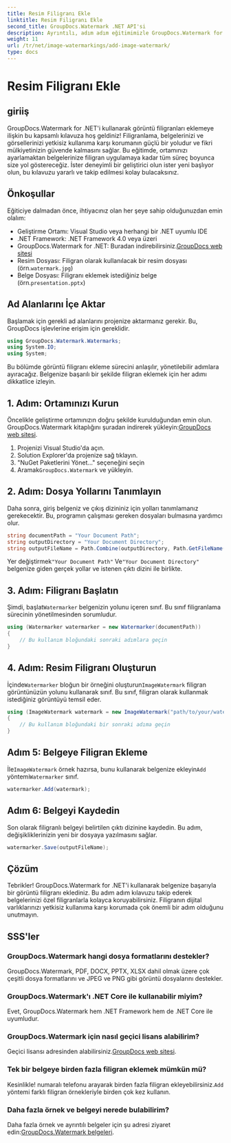 ```yaml
---
title: Resim Filigranı Ekle
linktitle: Resim Filigranı Ekle
second_title: GroupDocs.Watermark .NET API'si
description: Ayrıntılı, adım adım eğitimimizle GroupDocs.Watermark for .NET'i kullanarak belgelerinize görüntü filigranlarını nasıl ekleyeceğinizi öğrenin.
weight: 11
url: /tr/net/image-watermarkings/add-image-watermark/
type: docs
---
```

# Resim Filigranı Ekle

## giriiş
GroupDocs.Watermark for .NET'i kullanarak görüntü filigranları eklemeye ilişkin bu kapsamlı kılavuza hoş geldiniz! Filigranlama, belgelerinizi ve görsellerinizi yetkisiz kullanıma karşı korumanın güçlü bir yoludur ve fikri mülkiyetinizin güvende kalmasını sağlar. Bu eğitimde, ortamınızı ayarlamaktan belgelerinize filigran uygulamaya kadar tüm süreç boyunca size yol göstereceğiz. İster deneyimli bir geliştirici olun ister yeni başlıyor olun, bu kılavuzu yararlı ve takip edilmesi kolay bulacaksınız.
## Önkoşullar
Eğiticiye dalmadan önce, ihtiyacınız olan her şeye sahip olduğunuzdan emin olalım:
- Geliştirme Ortamı: Visual Studio veya herhangi bir .NET uyumlu IDE
- .NET Framework: .NET Framework 4.0 veya üzeri
-  GroupDocs.Watermark for .NET: Buradan indirebilirsiniz.[GroupDocs web sitesi](https://releases.groupdocs.com/Watermark/net/)
-  Resim Dosyası: Filigran olarak kullanılacak bir resim dosyası (örn.`watermark.jpg`)
- Belge Dosyası: Filigranı eklemek istediğiniz belge (örn.`presentation.pptx`)
## Ad Alanlarını İçe Aktar
Başlamak için gerekli ad alanlarını projenize aktarmanız gerekir. Bu, GroupDocs işlevlerine erişim için gereklidir.
```csharp
using GroupDocs.Watermark.Watermarks;
using System.IO;
using System;
```
Bu bölümde görüntü filigranı ekleme sürecini anlaşılır, yönetilebilir adımlara ayıracağız. Belgenize başarılı bir şekilde filigran eklemek için her adımı dikkatlice izleyin.
## 1. Adım: Ortamınızı Kurun
 Öncelikle geliştirme ortamınızın doğru şekilde kurulduğundan emin olun. GroupDocs.Watermark kitaplığını şuradan indirerek yükleyin:[GroupDocs web sitesi](https://releases.groupdocs.com/Watermark/net/).
1. Projenizi Visual Studio'da açın.
2. Solution Explorer'da projenize sağ tıklayın.
3. "NuGet Paketlerini Yönet..." seçeneğini seçin
4.  Aramak`GroupDocs.Watermark` ve yükleyin.
## 2. Adım: Dosya Yollarını Tanımlayın
Daha sonra, giriş belgeniz ve çıkış dizininiz için yolları tanımlamanız gerekecektir. Bu, programın çalışması gereken dosyaları bulmasına yardımcı olur.
```csharp
string documentPath = "Your Document Path";
string outputDirectory = "Your Document Directory";
string outputFileName = Path.Combine(outputDirectory, Path.GetFileName(documentPath));
```
 Yer değiştirmek`"Your Document Path"` Ve`"Your Document Directory"` belgenize giden gerçek yollar ve istenen çıktı dizini ile birlikte.
## 3. Adım: Filigranı Başlatın
Şimdi, başlat`Watermarker` belgenizin yolunu içeren sınıf. Bu sınıf filigranlama sürecinin yönetilmesinden sorumludur.
```csharp
using (Watermarker watermarker = new Watermarker(documentPath))
{
    // Bu kullanım bloğundaki sonraki adımlara geçin
}
```
## 4. Adım: Resim Filigranı Oluşturun
 İçinde`Watermarker` bloğun bir örneğini oluşturun`ImageWatermark` filigran görüntünüzün yolunu kullanarak sınıf. Bu sınıf, filigran olarak kullanmak istediğiniz görüntüyü temsil eder.
```csharp
using (ImageWatermark watermark = new ImageWatermark("path/to/your/watermark.jpg"))
{
    // Bu kullanım bloğundaki bir sonraki adıma geçin
}
```
## Adım 5: Belgeye Filigran Ekleme
 İle`ImageWatermark` örnek hazırsa, bunu kullanarak belgenize ekleyin`Add` yöntemi`Watermarker` sınıf.
```csharp
watermarker.Add(watermark);
```
## Adım 6: Belgeyi Kaydedin
Son olarak filigranlı belgeyi belirtilen çıktı dizinine kaydedin. Bu adım, değişikliklerinizin yeni bir dosyaya yazılmasını sağlar.
```csharp
watermarker.Save(outputFileName);
```
## Çözüm
Tebrikler! GroupDocs.Watermark for .NET'i kullanarak belgenize başarıyla bir görüntü filigranı eklediniz. Bu adım adım kılavuzu takip ederek belgelerinizi özel filigranlarla kolayca koruyabilirsiniz. Filigranın dijital varlıklarınızı yetkisiz kullanıma karşı korumada çok önemli bir adım olduğunu unutmayın.

## SSS'ler
### GroupDocs.Watermark hangi dosya formatlarını destekler?
GroupDocs.Watermark, PDF, DOCX, PPTX, XLSX dahil olmak üzere çok çeşitli dosya formatlarını ve JPEG ve PNG gibi görüntü dosyalarını destekler.
### GroupDocs.Watermark'ı .NET Core ile kullanabilir miyim?
Evet, GroupDocs.Watermark hem .NET Framework hem de .NET Core ile uyumludur.
### GroupDocs.Watermark için nasıl geçici lisans alabilirim?
 Geçici lisansı adresinden alabilirsiniz.[GroupDocs web sitesi](https://purchase.groupdocs.com/temporary-license/).
### Tek bir belgeye birden fazla filigran eklemek mümkün mü?
 Kesinlikle! numaralı telefonu arayarak birden fazla filigran ekleyebilirsiniz.`Add` yöntemi farklı filigran örnekleriyle birden çok kez kullanın.
### Daha fazla örnek ve belgeyi nerede bulabilirim?
 Daha fazla örnek ve ayrıntılı belgeler için şu adresi ziyaret edin:[GroupDocs.Watermark belgeleri](https://tutorials.groupdocs.com/Watermark/net/).